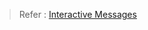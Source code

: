 > Refer : [Interactive Messages](https://glific.github.io/docs/docs/Flows/Flow%20Actions/How%20to%20use%20the%20Interactive%20Message%20in%20Flow%20editor)